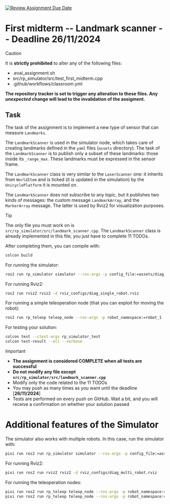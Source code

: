 [![Review Assignment Due Date](https://classroom.github.com/assets/deadline-readme-button-22041afd0340ce965d47ae6ef1cefeee28c7c493a6346c4f15d667ab976d596c.svg)](https://classroom.github.com/a/5DgcI_T5)
# First midterm -- Landmark scanner -- Deadline 26/11/2024
> [!CAUTION]
> It is **strictly prohibited** to alter any of the following files:
> - .eval_assignment.sh
> - src/rp_simulator/src/test_first_midterm.cpp
> - .github/workflows/classroom.yml
> 
> **The repository tracker is set to trigger any alteration to these files. Any _unexpected_ change will lead to the invalidation of the assigment.**

## Task
The task of the assignment is to implement a new type of sensor that can measure `Landmarks`.

The `LandmarkScanner` is used in the simulator node, which takes care of creating landmarks defined in the `yaml` files (`assets` directory). The task of the `LandmarkScanner` is to publish only a subset of these landmarks: those inside its `_range_max`. These landmarks must be expressed in the sensor frame.

The `LandmarkScanner` class is very similar to the `LaserScanner` one: it inherits from `WorldItem` and is ticked (it is updated in the simulation) by the `UnicyclePlatform` it is mounted on.

The `LandmarkScanner` does not subscribe to any topic, but it publishes two kinds of messages: the custom message `LandmarkArray`, and the `MarkerArray` message. The latter is used by Rviz2 for visualization purposes.

>[!TIP]
The only file you must work on is `src/rp_simulator/src/landmark_scanner.cpp`. The `LandmarkScanner` class is already implemented in this file; you just have to complete 11 TODOs.

After completing them, you can compile with:
```sh
colcon build
```
For running the simulator:
```sh
ros2 run rp_simulator simulator --ros-args -p config_file:=assets/diag_single_robot.yaml
```
For running Rviz2:
```sh
ros2 run rviz2 rviz2 -d rviz_configs/diag_single_robot.rviz
```
For running a simple teleoperation node (that you can exploit for moving the robot):
```sh
ros2 run rp_teleop teleop_node --ros-args -p robot_namespace:=robot_1
```
For testing your solution:
```sh
colcon test --ctest-args rp_simulator_test
colcon test-result --all --verbose
```

> [!IMPORTANT]
> - **The assignment is considered COMPLETE when all tests are successful**
> - **Do not modify any file except `src/rp_simulator/src/landmark_scanner.cpp`**
> - Modify only the code related to the 11 TODOs
> - You may push as many times as you want until the deadline \[**26/11/2024**\]
> - Tests are performed on every push on GitHub. Wait a bit, and you will receive a confirmation on whether your solution passed

# Additional features of the Simulator
The simulator also works with multiple robots. In this case, run the simulator with:
```sh
pixi run ros2 run rp_simulator simulator --ros-args -p config_file:=assets/diag_multi_robot.yaml
```
For running Rviz2:
```sh
pixi run ros2 run rviz2 rviz2 -d rviz_configs/diag_multi_robot.rviz
```
For running the teleoperation nodes:
```sh
pixi run ros2 run rp_teleop teleop_node --ros-args -p robot_namespace:=robot_1
pixi run ros2 run rp_teleop teleop_node --ros-args -p robot_namespace:=robot_2
```


